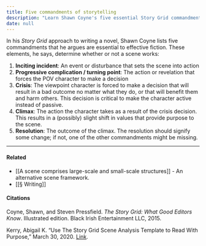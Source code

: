 ```yaml
---
title: Five commandments of storytelling
description: "Learn Shawn Coyne's five essential Story Grid commandments—Inciting incident, Crisis, Climax, and Resolution—to craft powerful, effective scenes in fiction writing."
date: null
---
```


In his _Story Grid_ approach to writing a novel, Shawn Coyne lists five commandments that he argues are essential to effective fiction. These elements, he says, determine whether or not a scene works:

1.  **Inciting incident**: An event or disturbance that sets the scene into action
2.  **Progressive complication / turning point**: The action or revelation that forces the POV character to make a decision
3.  **Crisis**: The viewpoint character is forced to make a decision that will result in a bad outcome no matter what they do, or that will benefit them and harm others. This decision is critical to make the character active instead of passive.
4.  **Climax**: The action the character takes as a result of the crisis decision. This results in a (possibly) slight shift in values that provide purpose to the scene.
5.  **Resolution**: The outcome of the climax. The resolution should signify some change; if not, one of the other commandments might be missing.

---

#### Related

- [[A scene comprises large-scale and small-scale structures]] - An alternative scene framework.
- [[§ Writing]]

#### Citations

Coyne, Shawn, and Steven Pressfield. _The Story Grid: What Good Editors Know_. Illustrated edition. Black Irish Entertainment LLC, 2015.

Kerry, Abigail K. “Use The Story Grid Scene Analysis Template to Read With Purpose,” March 30, 2020. [Link](https://diymfa.com/reading/story-grid-scene-analysis-template).
